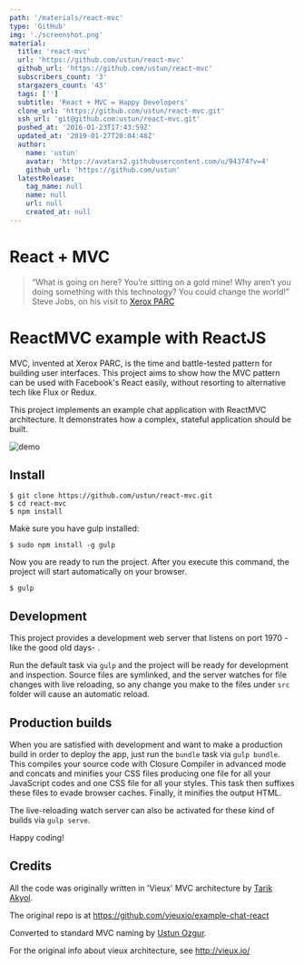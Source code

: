 ```yaml
---
path: '/materials/react-mvc'
type: 'GitHub'
img: './screenshot.png'
material:
  title: 'react-mvc'
  url: 'https://github.com/ustun/react-mvc'
  github_url: 'https://github.com/ustun/react-mvc'
  subscribers_count: '3'
  stargazers_count: '43'
  tags: ['']
  subtitle: 'React + MVC = Happy Developers'
  clone_url: 'https://github.com/ustun/react-mvc.git'
  ssh_url: 'git@github.com:ustun/react-mvc.git'
  pushed_at: '2016-01-23T17:43:59Z'
  updated_at: '2019-01-27T20:04:48Z'
  author:
    name: 'ustun'
    avatar: 'https://avatars2.githubusercontent.com/u/94374?v=4'
    github_url: 'https://github.com/ustun'
  latestRelease:
    tag_name: null
    name: null
    url: null
    created_at: null
---
```

# React + MVC

> “What is going on here? You’re sitting on a gold mine! Why aren’t you doing something with this technology? You could change the world!”
  Steve Jobs, on his visit to [Xerox PARC](https://en.wikipedia.org/wiki/PARC_(company))

# ReactMVC example with ReactJS

MVC, invented at Xerox PARC, is the time and battle-tested pattern for building user interfaces. This project aims to show how the MVC pattern can be used with Facebook's React easily, without resorting to alternative tech like Flux or Redux.


This project implements an example chat application with ReactMVC architecture. It demonstrates how a complex, stateful application should be built.

![demo](https://cloud.githubusercontent.com/assets/698308/9188378/41976688-3fe4-11e5-940d-e555f666b294.gif)

## Install

```
$ git clone https://github.com/ustun/react-mvc.git
$ cd react-mvc
$ npm install
```

Make sure you have gulp installed:
```
$ sudo npm install -g gulp
```

Now you are ready to run the project. After you execute this command, the project will start automatically on your browser.
```
$ gulp
```

## Development

This project provides a development web server that listens on port 1970 -like the good old days- .

Run the default task via `gulp` and the project will be ready for development and inspection. Source files are symlinked, and the server watches for file changes with live reloading, so any change you make to the files under `src` folder will cause an automatic reload.

## Production builds

When you are satisfied with development and want to make a production build in order to deploy the app, just run the `bundle` task via `gulp bundle`. This compiles your source code with Closure Compiler in advanced mode and concats and minifies your CSS files producing one file for all your JavaScript codes and one CSS file for all your styles. This task then suffixes these files to evade browser caches. Finally, it minifies the output HTML.

The live-reloading watch server can also be activated for these kind of builds via `gulp serve`.

Happy coding!


## Credits

All the code was originally written in 'Vieux' MVC architecture by [Tarik Akyol](https://github.com/tarikakyol).

The original repo is at https://github.com/vieuxio/example-chat-react

Converted to standard MVC naming by [Ustun Ozgur](https://github.com/ustun).

For the original info about vieux architecture, see http://vieux.io/

